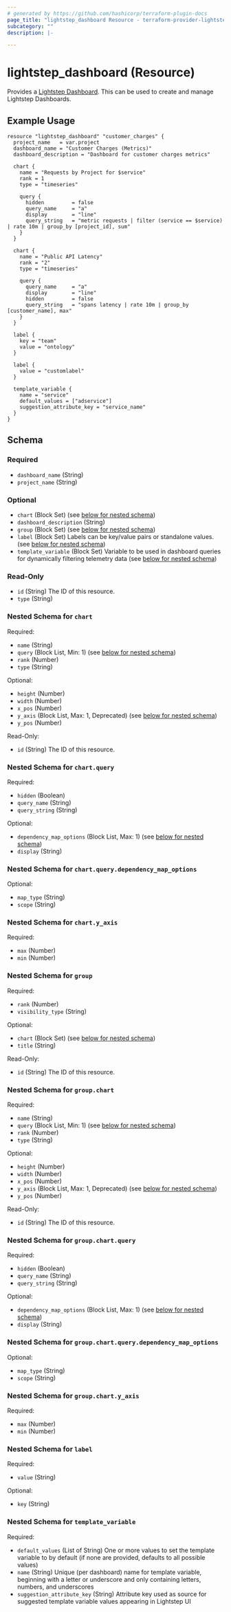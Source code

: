 ```yaml
---
# generated by https://github.com/hashicorp/terraform-plugin-docs
page_title: "lightstep_dashboard Resource - terraform-provider-lightstep"
subcategory: ""
description: |-

---
```


# lightstep_dashboard (Resource)

Provides a [Lightstep Dashboard](https://api-docs.lightstep.com/reference/listmetricdashboardid). This can be used to create and manage Lightstep Dashboards.


## Example Usage

```hcl
resource "lightstep_dashboard" "customer_charges" {
  project_name   = var.project
  dashboard_name = "Customer Charges (Metrics)"
  dashboard_description = "Dashboard for customer charges metrics"

  chart {
    name = "Requests by Project for $service"
    rank = 1
    type = "timeseries"

    query {
      hidden         = false
      query_name     = "a"
      display        = "line"
      query_string   = "metric requests | filter (service == $service) | rate 10m | group_by [project_id], sum"
    }
  }

  chart {
    name = "Public API Latency"
    rank = "2"
    type = "timeseries"

    query {
      query_name     = "a"
      display        = "line"
      hidden         = false
      query_string   = "spans latency | rate 10m | group_by [customer_name], max"
    }
  }

  label {
    key = "team"
    value = "ontology"
  }

  label {
    value = "customlabel"
  }

  template_variable {
    name = "service"
    default_values = ["adservice"]
    suggestion_attribute_key = "service_name"
  }
}
```

<!-- schema generated by tfplugindocs -->
## Schema

### Required

- `dashboard_name` (String)
- `project_name` (String)

### Optional

- `chart` (Block Set) (see [below for nested schema](#nestedblock--chart))
- `dashboard_description` (String)
- `group` (Block Set) (see [below for nested schema](#nestedblock--group))
- `label` (Block Set) Labels can be key/value pairs or standalone values. (see [below for nested schema](#nestedblock--label))
- `template_variable` (Block Set) Variable to be used in dashboard queries for dynamically filtering telemetry data (see [below for nested schema](#nestedblock--template_variable))

### Read-Only

- `id` (String) The ID of this resource.
- `type` (String)

<a id="nestedblock--chart"></a>
### Nested Schema for `chart`

Required:

- `name` (String)
- `query` (Block List, Min: 1) (see [below for nested schema](#nestedblock--chart--query))
- `rank` (Number)
- `type` (String)

Optional:

- `height` (Number)
- `width` (Number)
- `x_pos` (Number)
- `y_axis` (Block List, Max: 1, Deprecated) (see [below for nested schema](#nestedblock--chart--y_axis))
- `y_pos` (Number)

Read-Only:

- `id` (String) The ID of this resource.

<a id="nestedblock--chart--query"></a>
### Nested Schema for `chart.query`

Required:

- `hidden` (Boolean)
- `query_name` (String)
- `query_string` (String)

Optional:

- `dependency_map_options` (Block List, Max: 1) (see [below for nested schema](#nestedblock--chart--query--dependency_map_options))
- `display` (String)

<a id="nestedblock--chart--query--dependency_map_options"></a>
### Nested Schema for `chart.query.dependency_map_options`

Optional:

- `map_type` (String)
- `scope` (String)



<a id="nestedblock--chart--y_axis"></a>
### Nested Schema for `chart.y_axis`

Required:

- `max` (Number)
- `min` (Number)



<a id="nestedblock--group"></a>
### Nested Schema for `group`

Required:

- `rank` (Number)
- `visibility_type` (String)

Optional:

- `chart` (Block Set) (see [below for nested schema](#nestedblock--group--chart))
- `title` (String)

Read-Only:

- `id` (String) The ID of this resource.

<a id="nestedblock--group--chart"></a>
### Nested Schema for `group.chart`

Required:

- `name` (String)
- `query` (Block List, Min: 1) (see [below for nested schema](#nestedblock--group--chart--query))
- `rank` (Number)
- `type` (String)

Optional:

- `height` (Number)
- `width` (Number)
- `x_pos` (Number)
- `y_axis` (Block List, Max: 1, Deprecated) (see [below for nested schema](#nestedblock--group--chart--y_axis))
- `y_pos` (Number)

Read-Only:

- `id` (String) The ID of this resource.

<a id="nestedblock--group--chart--query"></a>
### Nested Schema for `group.chart.query`

Required:

- `hidden` (Boolean)
- `query_name` (String)
- `query_string` (String)

Optional:

- `dependency_map_options` (Block List, Max: 1) (see [below for nested schema](#nestedblock--group--chart--query--dependency_map_options))
- `display` (String)

<a id="nestedblock--group--chart--query--dependency_map_options"></a>
### Nested Schema for `group.chart.query.dependency_map_options`

Optional:

- `map_type` (String)
- `scope` (String)



<a id="nestedblock--group--chart--y_axis"></a>
### Nested Schema for `group.chart.y_axis`

Required:

- `max` (Number)
- `min` (Number)




<a id="nestedblock--label"></a>
### Nested Schema for `label`

Required:

- `value` (String)

Optional:

- `key` (String)


<a id="nestedblock--template_variable"></a>
### Nested Schema for `template_variable`

Required:

- `default_values` (List of String) One or more values to set the template variable to by default (if none are provided, defaults to all possible values)
- `name` (String) Unique (per dashboard) name for template variable, beginning with a letter or underscore and only containing letters, numbers, and underscores
- `suggestion_attribute_key` (String) Attribute key used as source for suggested template variable values appearing in Lightstep UI
